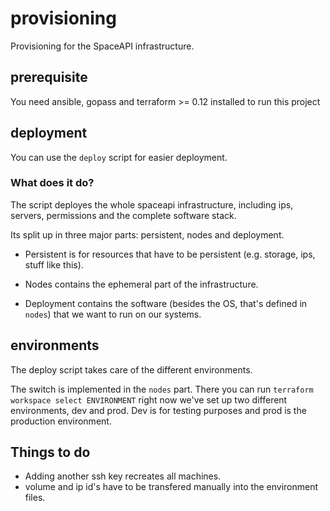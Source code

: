 # provisioning

Provisioning for the SpaceAPI infrastructure.

## prerequisite

You need ansible, gopass and terraform >= 0.12 installed to run this project

## deployment

You can use the `deploy` script for easier deployment.

### What does it do?

The script deployes the whole spaceapi infrastructure, including ips, servers, permissions and the complete software
stack.

Its split up in three major parts: persistent, nodes and deployment.

* Persistent is for resources that have to be persistent (e.g. storage, ips, stuff like this).

* Nodes contains the ephemeral part of the infrastructure.

* Deployment contains the software (besides the OS, that's defined in `nodes`) that we want to run on our systems.

## environments

The deploy script takes care of the different environments.

The switch is implemented in the `nodes` part. There you can run `terraform workspace select ENVIRONMENT` right now
we've set up two different environments, dev and prod. Dev is for testing purposes and prod is the production
environment.

## Things to do
* Adding another ssh key recreates all machines.
* volume and ip id's have to be transfered manually into the environment files.
